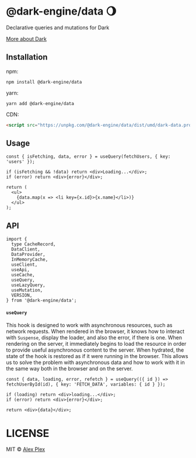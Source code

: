 # @dark-engine/data 🌖

Declarative queries and mutations for Dark

[More about Dark](https://github.com/atellmer/dark)

## Installation
npm:
```
npm install @dark-engine/data
```

yarn:
```
yarn add @dark-engine/data
```

CDN:
```html
<script src="https://unpkg.com/@dark-engine/data/dist/umd/dark-data.production.min.js"></script>
```

## Usage

```tsx
const { isFetching, data, error } = useQuery(fetchUsers, { key: 'users' });

if (isFetching && !data) return <div>Loading...</div>;
if (error) return <div>{error}</div>;

return (
  <ul>
    {data.map(x => <li key={x.id}>{x.name}</li>)}
  </ul>
);
```

## API

```tsx
import {
  type CacheRecord,
  DataClient,
  DataProvider,
  InMemoryCache,
  useClient,
  useApi,
  useCache,
  useQuery,
  useLazyQuery,
  useMutation,
  VERSION,
} from '@dark-engine/data';
```

#### `useQuery`

This hook is designed to work with asynchronous resources, such as network requests. When rendered in the browser, it knows how to interact with `Suspense`, display the loader, and also the error, if there is one. When rendering on the server, it immediately begins to load the resource in order to provide useful asynchronous content to the server. When hydrated, the state of the hook is restored as if it were running in the browser. This allows us to solve the problem with asynchronous data and how to work with it in the same way both in the browser and on the server.

```tsx
const { data, loading, error, refetch } = useQuery(({ id }) => fetchUserById(id), { key: 'FETCH_DATA', variables: { id } });

if (loading) return <div>loading...</div>;
if (error) return <div>{error}</div>;

return <div>{data}</div>;
```

# LICENSE

MIT © [Alex Plex](https://github.com/atellmer)

